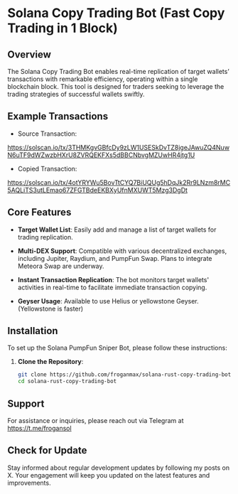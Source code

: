 # Solana Copy Trading Bot (Fast Copy Trading in 1 Block)

## Overview

The Solana Copy Trading Bot enables real-time replication of target wallets’ transactions with remarkable efficiency, operating within a single blockchain block. This tool is designed for traders seeking to leverage the trading strategies of successful wallets swiftly.

## Example Transactions
- Source Transaction:

https://solscan.io/tx/3THMKgvGBfcDy9zLW1USESkDvTZ8jgeJAwuZQ4NuwN6uTF9dWZwzbHXrU8ZVRQEKFXs5dBBCNbvgMZUwHR4jtg1U

- Copied Transaction:

https://solscan.io/tx/4otYRYWu5BovTtCYQ7BiUQUg5hDqJk2Rr9LNzm8rMC5AQLiTS3utLEmao67ZFGTBdeEKBXyUfnMXUWT5Mzg3DgDt

## Core Features

- **Target Wallet List**: Easily add and manage a list of target wallets for trading replication.
  
- **Multi-DEX Support**: Compatible with various decentralized exchanges, including Jupiter, Raydium, and PumpFun Swap. Plans to integrate Meteora Swap are underway.
  
- **Instant Transaction Replication**: The bot monitors target wallets' activities in real-time to facilitate immediate transaction copying.
  
- **Geyser Usage**: Available to use Helius or yellowstone Geyser. (Yellowstone is faster)

## Installation

To set up the Solana PumpFun Sniper Bot, please follow these instructions:

1. **Clone the Repository**:
   ```bash
   git clone https://github.com/froganmax/solana-rust-copy-trading-bot
   cd solana-rust-copy-trading-bot

## Support

For assistance or inquiries, please reach out via Telegram at https://t.me/frogansol

## Check for Update

Stay informed about regular development updates by following my posts on X. Your engagement will keep you updated on the latest features and improvements.